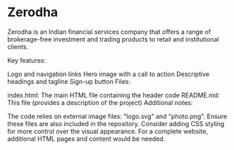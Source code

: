 # Zerodha
Zerodha is an Indian financial services company that offers a range of brokerage-free investment and trading products to retail and institutional clients.

Key features:

Logo and navigation links
Hero image with a call to action
Descriptive headings and tagline
Sign-up button
Files:

index.html: The main HTML file containing the header code
README.md: This file (provides a description of the project)
Additional notes:

The code relies on external image files: "logo.svg" and "photo.png". Ensure these files are also included in the repository.
Consider adding CSS styling for more control over the visual appearance.
For a complete website, additional HTML pages and content would be needed.
